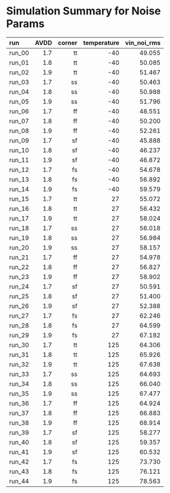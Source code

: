 # Simulation Summary for Noise Params

| run | AVDD | corner | temperature | vin_noi_rms |
| :-- | ---: | -----: | ----------: | ----------: |
| run_00 | 1.7 | tt | -40 | 49.055 |
| run_01 | 1.8 | tt | -40 | 50.085 |
| run_02 | 1.9 | tt | -40 | 51.467 |
| run_03 | 1.7 | ss | -40 | 50.463 |
| run_04 | 1.8 | ss | -40 | 50.988 |
| run_05 | 1.9 | ss | -40 | 51.796 |
| run_06 | 1.7 | ff | -40 | 48.551 |
| run_07 | 1.8 | ff | -40 | 50.200 |
| run_08 | 1.9 | ff | -40 | 52.261 |
| run_09 | 1.7 | sf | -40 | 45.888 |
| run_10 | 1.8 | sf | -40 | 46.237 |
| run_11 | 1.9 | sf | -40 | 46.872 |
| run_12 | 1.7 | fs | -40 | 54.678 |
| run_13 | 1.8 | fs | -40 | 56.892 |
| run_14 | 1.9 | fs | -40 | 59.579 |
| run_15 | 1.7 | tt | 27 | 55.072 |
| run_16 | 1.8 | tt | 27 | 56.432 |
| run_17 | 1.9 | tt | 27 | 58.024 |
| run_18 | 1.7 | ss | 27 | 56.018 |
| run_19 | 1.8 | ss | 27 | 56.984 |
| run_20 | 1.9 | ss | 27 | 58.157 |
| run_21 | 1.7 | ff | 27 | 54.978 |
| run_22 | 1.8 | ff | 27 | 56.827 |
| run_23 | 1.9 | ff | 27 | 58.902 |
| run_24 | 1.7 | sf | 27 | 50.591 |
| run_25 | 1.8 | sf | 27 | 51.400 |
| run_26 | 1.9 | sf | 27 | 52.388 |
| run_27 | 1.7 | fs | 27 | 62.246 |
| run_28 | 1.8 | fs | 27 | 64.599 |
| run_29 | 1.9 | fs | 27 | 67.182 |
| run_30 | 1.7 | tt | 125 | 64.306 |
| run_31 | 1.8 | tt | 125 | 65.926 |
| run_32 | 1.9 | tt | 125 | 67.638 |
| run_33 | 1.7 | ss | 125 | 64.693 |
| run_34 | 1.8 | ss | 125 | 66.040 |
| run_35 | 1.9 | ss | 125 | 67.477 |
| run_36 | 1.7 | ff | 125 | 64.924 |
| run_37 | 1.8 | ff | 125 | 66.883 |
| run_38 | 1.9 | ff | 125 | 68.914 |
| run_39 | 1.7 | sf | 125 | 58.277 |
| run_40 | 1.8 | sf | 125 | 59.357 |
| run_41 | 1.9 | sf | 125 | 60.532 |
| run_42 | 1.7 | fs | 125 | 73.730 |
| run_43 | 1.8 | fs | 125 | 76.121 |
| run_44 | 1.9 | fs | 125 | 78.563 |
